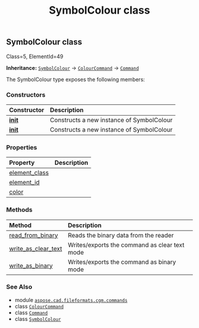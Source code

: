 ﻿---
title: SymbolColour class
second_title: Aspose.CAD for Python via .NET API References
description: 
type: docs
weight: 1600
url: /python-net/aspose.cad.fileformats.cgm.commands/symbolcolour/
is_root: false
---

## SymbolColour class

Class=5, ElementId=49



**Inheritance:** [`SymbolColour`](/cad/python-net/aspose.cad.fileformats.cgm.commands/symbolcolour) → 
[`ColourCommand`](/cad/python-net/aspose.cad.fileformats.cgm.commands/colourcommand) → 
[`Command`](/cad/python-net/aspose.cad.fileformats.cgm.commands/command)



The SymbolColour type exposes the following members:

### Constructors
| Constructor | Description |
| :- | :- |
| [__init__](/cad/python-net/aspose.cad.fileformats.cgm.commands/symbolcolour/__init__/#aspose.cad.fileformats.cgm.CgmFile) | Constructs a new instance of SymbolColour |
| [__init__](/cad/python-net/aspose.cad.fileformats.cgm.commands/symbolcolour/__init__/#aspose.cad.fileformats.cgm.CgmFile-aspose.cad.fileformats.cgm.classes.CgmColor) | Constructs a new instance of SymbolColour |


### Properties
| Property | Description |
| :- | :- |
| [element_class](/cad/python-net/aspose.cad.fileformats.cgm.commands/symbolcolour/element_class) |  |
| [element_id](/cad/python-net/aspose.cad.fileformats.cgm.commands/symbolcolour/element_id) |  |
| [color](/cad/python-net/aspose.cad.fileformats.cgm.commands/symbolcolour/color) |  |


### Methods
| Method | Description |
| :- | :- |
| [read_from_binary](/cad/python-net/aspose.cad.fileformats.cgm.commands/symbolcolour/read_from_binary/#aspose.cad.fileformats.cgm.IBinaryReader) | Reads the binary data from the reader |
| [write_as_clear_text](/cad/python-net/aspose.cad.fileformats.cgm.commands/symbolcolour/write_as_clear_text/#aspose.cad.fileformats.cgm.IClearTextWriter) | Writes/exports the command as clear text mode |
| [write_as_binary](/cad/python-net/aspose.cad.fileformats.cgm.commands/symbolcolour/write_as_binary/#aspose.cad.fileformats.cgm.IBinaryWriter) | Writes/exports the command as binary mode |



### See Also
* module [`aspose.cad.fileformats.cgm.commands`](..)
* class [`ColourCommand`](/cad/python-net/aspose.cad.fileformats.cgm.commands/colourcommand)
* class [`Command`](/cad/python-net/aspose.cad.fileformats.cgm.commands/command)
* class [`SymbolColour`](/cad/python-net/aspose.cad.fileformats.cgm.commands/symbolcolour)
